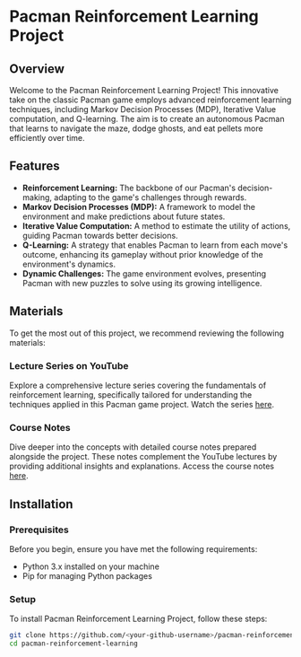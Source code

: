 # Pacman Reinforcement Learning Project

## Overview

Welcome to the Pacman Reinforcement Learning Project! This innovative take on the classic Pacman game employs advanced reinforcement learning techniques, including Markov Decision Processes (MDP), Iterative Value computation, and Q-learning. The aim is to create an autonomous Pacman that learns to navigate the maze, dodge ghosts, and eat pellets more efficiently over time.

## Features

- **Reinforcement Learning:** The backbone of our Pacman's decision-making, adapting to the game's challenges through rewards.
- **Markov Decision Processes (MDP):** A framework to model the environment and make predictions about future states.
- **Iterative Value Computation:** A method to estimate the utility of actions, guiding Pacman towards better decisions.
- **Q-Learning:** A strategy that enables Pacman to learn from each move's outcome, enhancing its gameplay without prior knowledge of the environment's dynamics.
- **Dynamic Challenges:** The game environment evolves, presenting Pacman with new puzzles to solve using its growing intelligence.

## Materials

To get the most out of this project, we recommend reviewing the following materials:

### Lecture Series on YouTube

Explore a comprehensive lecture series covering the fundamentals of reinforcement learning, specifically tailored for understanding the techniques applied in this Pacman game project. Watch the series [here](https://www.youtube.com/watch?v=16Dir4QqCUg&list=PLsOUugYMBBJENfZ3XAToMsg44W7LeUVhF).

### Course Notes

Dive deeper into the concepts with detailed course notes prepared alongside the project. These notes complement the YouTube lectures by providing additional insights and explanations. Access the course notes [here](https://drive.google.com/file/d/1bBSM_yb4WVxkNp7AJbb8v-QaWooSwsEq/view?usp=sharing).

## Installation

### Prerequisites

Before you begin, ensure you have met the following requirements:

- Python 3.x installed on your machine
- Pip for managing Python packages

### Setup

To install Pacman Reinforcement Learning Project, follow these steps:

```bash
git clone https://github.com/<your-github-username>/pacman-reinforcement-learning.git
cd pacman-reinforcement-learning

